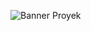 ![Banner Proyek](https://cdn.discordapp.com/attachments/1151407333180715089/1152692222999928893/standard_3.gif?ex=6599ae49&is=65873949&hm=0bb6a00f57839a39cef18afc78d50753e8d4adb3ba5f8080ca2fb1e34b6b06e0&)
